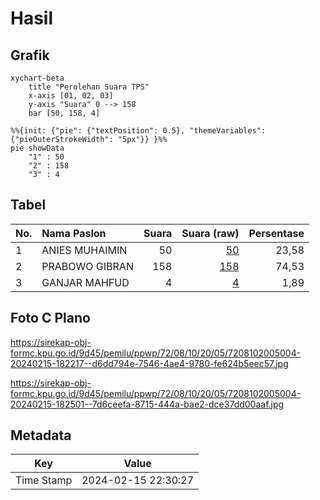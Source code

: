 # Hasil

## Grafik

```mermaid
xychart-beta
    title "Perolehan Suara TPS"
    x-axis [01, 02, 03]
    y-axis "Suara" 0 --> 158
    bar [50, 158, 4]
```

```mermaid
%%{init: {"pie": {"textPosition": 0.5}, "themeVariables": {"pieOuterStrokeWidth": "5px"}} }%%
pie showData
    "1" : 50
    "2" : 158
    "3" : 4
```

## Tabel

| No. | Nama Paslon    | Suara | Suara (raw) | Persentase |
|:--- |:-------------- | -----:| -----------:| ----------:|
| 1   | ANIES MUHAIMIN | 50    | [50][p-1]   | 23,58      |
| 2   | PRABOWO GIBRAN | 158   | [158][p-2]  | 74,53      |
| 3   | GANJAR MAHFUD  | 4     | [4][p-3]    | 1,89       |


[p-1]: https://github.com/gigit-pemilu/pemilu-2024-72-sulawesi-tengah/blob/main/pilpres/hitung-suara/sub/72-sulawesi-tengah/sub/08-parigi-moutong/sub/10-tinombo-selatan/sub/2005-malanggo/sub/004-tps/sub/paslon-1.txt
[p-2]: https://github.com/gigit-pemilu/pemilu-2024-72-sulawesi-tengah/blob/main/pilpres/hitung-suara/sub/72-sulawesi-tengah/sub/08-parigi-moutong/sub/10-tinombo-selatan/sub/2005-malanggo/sub/004-tps/sub/paslon-2.txt
[p-3]: https://github.com/gigit-pemilu/pemilu-2024-72-sulawesi-tengah/blob/main/pilpres/hitung-suara/sub/72-sulawesi-tengah/sub/08-parigi-moutong/sub/10-tinombo-selatan/sub/2005-malanggo/sub/004-tps/sub/paslon-3.txt

## Foto C Plano

https://sirekap-obj-formc.kpu.go.id/9d45/pemilu/ppwp/72/08/10/20/05/7208102005004-20240215-182217--d6dd794e-7546-4ae4-9780-fe624b5eec57.jpg

https://sirekap-obj-formc.kpu.go.id/9d45/pemilu/ppwp/72/08/10/20/05/7208102005004-20240215-182501--7d6ceefa-8715-444a-bae2-dce37dd00aaf.jpg


## Metadata

| Key        | Value               |
| ---------- | ------------------- |
| Time Stamp | 2024-02-15 22:30:27 |



